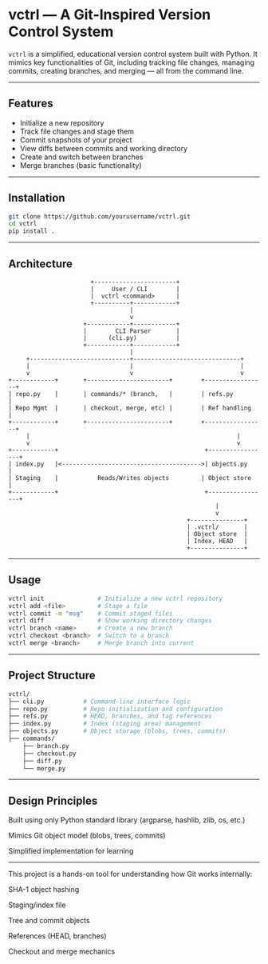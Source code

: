 # vctrl — A Git-Inspired Version Control System

`vctrl` is a simplified, educational version control system built with Python. It mimics key functionalities of Git, including tracking file changes, managing commits, creating branches, and merging — all from the command line.

---

## Features

- Initialize a new repository
- Track file changes and stage them
- Commit snapshots of your project
- View diffs between commits and working directory
- Create and switch between branches
- Merge branches (basic functionality)

---

## Installation

```bash
git clone https://github.com/yourusername/vctrl.git
cd vctrl
pip install .
```
---
## Architecture
```
                       +-----------------------+
                       |     User / CLI        |
                       |  vctrl <command>      |
                       +----------+------------+
                                  |
                                  v
                     +------------+------------+
                     |        CLI Parser       |
                     |      (cli.py)           |
                     +------------+------------+
                                  |
     +----------------------------+------------------------------+
     |                            |                              |
     v                            v                              v
+------------+       +-----------------------+        +-----------------+
| repo.py    |       | commands/* (branch,   |        | refs.py         |
| Repo Mgmt  |       | checkout, merge, etc) |        | Ref handling    |
+------------+       +-----------------------+        +-----------------+
     |                                                          |
     v                                                          v
+------------+                                         +-----------------+
| index.py   |<--------------------------------------->| objects.py      |
| Staging    |           Reads/Writes objects         | Object store    |
+------------+                                         +-----------------+
                                                          |
                                                          v
                                                  +---------------+
                                                  | .vctrl/       |
                                                  | Object store  |
                                                  | Index, HEAD   |
                                                  +---------------+
```
---
## Usage 
```bash
vctrl init               # Initialize a new vctrl repository
vctrl add <file>         # Stage a file
vctrl commit -m "msg"    # Commit staged files
vctrl diff               # Show working directory changes
vctrl branch <name>      # Create a new branch
vctrl checkout <branch>  # Switch to a branch
vctrl merge <branch>     # Merge branch into current
```
---
## Project Structure 
```bash
vctrl/
├── cli.py           # Command-line interface logic
├── repo.py          # Repo initialization and configuration
├── refs.py          # HEAD, branches, and tag references
├── index.py         # Index (staging area) management
├── objects.py       # Object storage (blobs, trees, commits)
├── commands/
    ├── branch.py
    ├── checkout.py
    ├── diff.py
    └── merge.py
```
---
## Design Principles
Built using only Python standard library (argparse, hashlib, zlib, os, etc.)

Mimics Git object model (blobs, trees, commits)

Simplified implementation for learning 

---
This project is a hands-on tool for understanding how Git works internally:

SHA-1 object hashing

Staging/index file

Tree and commit objects

References (HEAD, branches)

Checkout and merge mechanics




